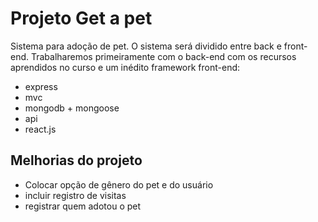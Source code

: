 # Projeto Get a pet

Sistema para adoção de pet. O sistema será dividido entre back e front-end. Trabalharemos primeiramente com o back-end com os recursos aprendidos no curso e um inédito framework front-end:

* express
* mvc
* mongodb + mongoose
* api
* react.js

## Melhorias do projeto

* Colocar opção de gênero do pet e do usuário
* incluir registro de visitas
* registrar quem adotou o pet
